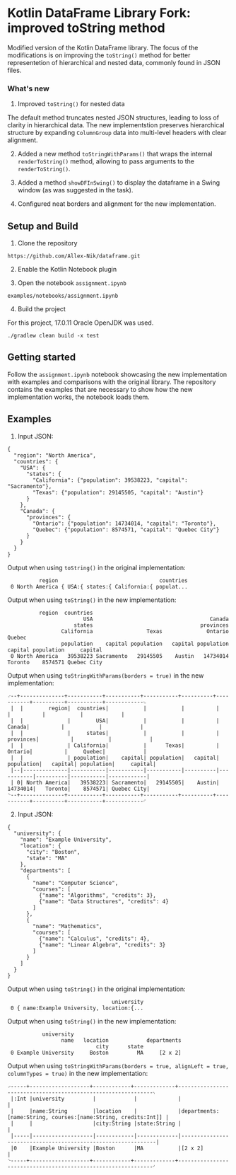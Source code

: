 # Kotlin DataFrame Library Fork: improved toString method

Modified version of the Kotlin DataFrame library. The focus of the modifications is on improving the `toString()` method for better representetion of hierarchical and nested data, commonly found in JSON files.

### What's new
1. Improved `toString()` for nested data

The default method truncates nested JSON structures, leading to loss of clarity in hierarchical data. The new implementstion preserves hierarchical structure by expanding `ColumnGroup` data into multi-level headers with clear alignment.

2. Added a new method `toStringWithParams()` that wraps the internal `renderToString()` method, allowing to pass arguments to the `renderToString()`.

3. Added a method `showDFInSwing()` to display the dataframe in a Swing window (as was suggested in the task).

4. Configured neat borders and alignment for the new implementation.

## Setup and Build

1. Clone the repository
```
https://github.com/Allex-Nik/dataframe.git
```
2. Enable the Kotlin Notebook plugin

3. Open the notebook `assignment.ipynb`
```
examples/notebooks/assignment.ipynb
```
4. Build the project

For this project, 17.0.11 Oracle OpenJDK was used.
```
./gradlew clean build -x test
```

## Getting started

Follow the `assignment.ipynb` notebook showcasing the new implementation with examples and comparisons with the original library.
The repository contains the examples that are necessary to show how the new implementation works, the notebook loads them.

## Examples

1. Input JSON:
```
{
  "region": "North America",
  "countries": {
    "USA": {
      "states": {
        "California": {"population": 39538223, "capital": "Sacramento"},
        "Texas": {"population": 29145505, "capital": "Austin"}
      }
    },
    "Canada": {
      "provinces": {
        "Ontario": {"population": 14734014, "capital": "Toronto"},
        "Quebec": {"population": 8574571, "capital": "Quebec City"}
      }
    }
  }
}
```

Output when using `toString()` in the original implementation:
```
          region                                countries
 0 North America { USA:{ states:{ California:{ populat...
```
    
Output when using `toString()` in the new implementation:
```
          region  countries                                                                            
                        USA                                     Canada                                 
                     states                                  provinces                                 
                 California                 Texas              Ontario               Quebec            
                 population    capital population   capital population   capital population     capital
 0 North America   39538223 Sacramento   29145505    Austin   14734014   Toronto    8574571 Quebec City
```

Output when using `toStringWithParams(borders = true)` in the new implementation:
```
⌌--+--------------+-----------+-----------+-----------+----------+-----------+----------+-----------+------------⌍
 |  |        region|  countries|           |           |          |           |          |           |            |
 |  |              |        USA|           |           |          |     Canada|          |           |            |
 |  |              |     states|           |           |          |  provinces|          |           |            |
 |  |              | California|           |      Texas|          |    Ontario|          |     Quebec|            |
 |  |              | population|    capital| population|   capital| population|   capital| population|     capital|
 |--|--------------|-----------|-----------|-----------|----------|-----------|----------|-----------|------------|
 | 0| North America|   39538223| Sacramento|   29145505|    Austin|   14734014|   Toronto|    8574571| Quebec City|
⌎--+--------------+-----------+-----------+-----------+----------+-----------+----------+-----------+------------⌏
```

2. Input JSON:
```
{
  "university": {
    "name": "Example University",
    "location": {
      "city": "Boston",
      "state": "MA"
    },
    "departments": [
      {
        "name": "Computer Science",
        "courses": [
          {"name": "Algorithms", "credits": 3},
          {"name": "Data Structures", "credits": 4}
        ]
      },
      {
        "name": "Mathematics",
        "courses": [
          {"name": "Calculus", "credits": 4},
          {"name": "Linear Algebra", "credits": 3}
        ]
      }
    ]
  }
}
```

Output when using `toString()` in the original implementation:
```
                                 university
 0 { name:Example University, location:{...
```

Output when using `toString()` in the new implementation:
```
           university                                  
                 name   location            departments
                            city      state            
 0 Example University     Boston         MA     [2 x 2]
```

Output when using `toStringWithParams(borders = true, alignLeft = true, columnTypes = true)` in the new implementation:
```
⌌-----+-------------------+------------+-------------+--------------------------------------------------------------⌍
 |:Int |university         |            |             |                                                              |
 |     |name:String        |location    |             |departments:[name:String, courses:[name:String, credits:Int]] |
 |     |                   |city:String |state:String |                                                              |
 |-----|-------------------|------------|-------------|--------------------------------------------------------------|
 |0    |Example University |Boston      |MA           |[2 x 2]                                                       |
⌎-----+-------------------+------------+-------------+--------------------------------------------------------------⌏
```
